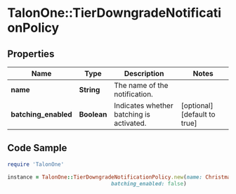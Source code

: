# TalonOne::TierDowngradeNotificationPolicy

## Properties

Name | Type | Description | Notes
------------ | ------------- | ------------- | -------------
**name** | **String** | The name of the notification. | 
**batching_enabled** | **Boolean** | Indicates whether batching is activated. | [optional] [default to true]

## Code Sample

```ruby
require 'TalonOne'

instance = TalonOne::TierDowngradeNotificationPolicy.new(name: Christmas Sale,
                                 batching_enabled: false)
```


